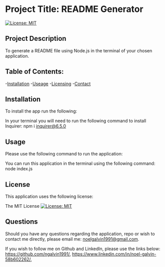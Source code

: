 # Project Title: README Generator 

[![License: MIT](https://img.shields.io/badge/License-MIT-yellow.svg)](https://opensource.org/licenses/MIT)

## Project Description 

To generate a README file using Node.js in the terminal of your chosen application.

## Table of Contents: 
-[Installation](#installation)
-[Useage](#usage)
-[Licensing](#license)
-[Contact](#contact)

## Installation 
  To install the app run the following: 

  In your terminal you will need to run the following command to install Inquirer:  npm i inquirer@6.5.0

## Usage 

  Please use the following command to run the application: 

   You can run this application in the terminal using the following command: node index.js

## License 

  This application uses the following license: 

  The MIT License
  [![License: MIT](https://img.shields.io/badge/License-MIT-yellow.svg)](https://opensource.org/licenses/MIT)


  ## Questions 

  Should you have any questions regarding the application, repo or wish to contact me directly, please email me: 
    noelgalvin1991@gmail.com. 

  If you wish to follow me on Github and LinkedIn, please use the links below: 
  https://github.com/ngalvin1991/,
  https://www.linkedin.com/in/noel-galvin-58b602262/,
  